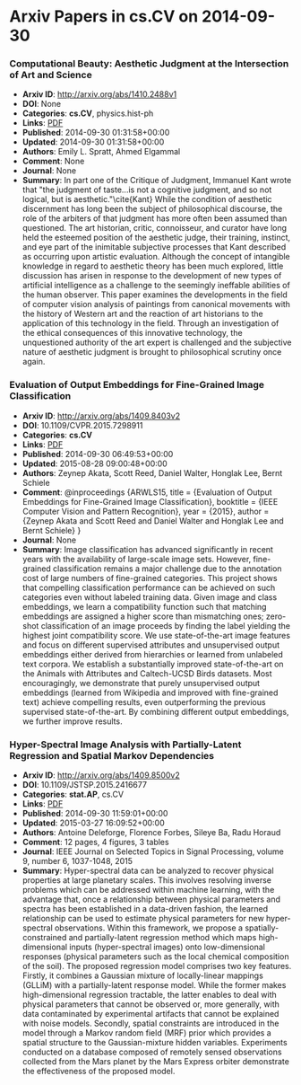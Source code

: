 # Arxiv Papers in cs.CV on 2014-09-30
### Computational Beauty: Aesthetic Judgment at the Intersection of Art and Science
- **Arxiv ID**: http://arxiv.org/abs/1410.2488v1
- **DOI**: None
- **Categories**: **cs.CV**, physics.hist-ph
- **Links**: [PDF](http://arxiv.org/pdf/1410.2488v1)
- **Published**: 2014-09-30 01:31:58+00:00
- **Updated**: 2014-09-30 01:31:58+00:00
- **Authors**: Emily L. Spratt, Ahmed Elgammal
- **Comment**: None
- **Journal**: None
- **Summary**: In part one of the Critique of Judgment, Immanuel Kant wrote that "the judgment of taste...is not a cognitive judgment, and so not logical, but is aesthetic."\cite{Kant} While the condition of aesthetic discernment has long been the subject of philosophical discourse, the role of the arbiters of that judgment has more often been assumed than questioned. The art historian, critic, connoisseur, and curator have long held the esteemed position of the aesthetic judge, their training, instinct, and eye part of the inimitable subjective processes that Kant described as occurring upon artistic evaluation. Although the concept of intangible knowledge in regard to aesthetic theory has been much explored, little discussion has arisen in response to the development of new types of artificial intelligence as a challenge to the seemingly ineffable abilities of the human observer. This paper examines the developments in the field of computer vision analysis of paintings from canonical movements with the history of Western art and the reaction of art historians to the application of this technology in the field. Through an investigation of the ethical consequences of this innovative technology, the unquestioned authority of the art expert is challenged and the subjective nature of aesthetic judgment is brought to philosophical scrutiny once again.



### Evaluation of Output Embeddings for Fine-Grained Image Classification
- **Arxiv ID**: http://arxiv.org/abs/1409.8403v2
- **DOI**: 10.1109/CVPR.2015.7298911
- **Categories**: **cs.CV**
- **Links**: [PDF](http://arxiv.org/pdf/1409.8403v2)
- **Published**: 2014-09-30 06:49:53+00:00
- **Updated**: 2015-08-28 09:00:48+00:00
- **Authors**: Zeynep Akata, Scott Reed, Daniel Walter, Honglak Lee, Bernt Schiele
- **Comment**: @inproceedings {ARWLS15, title = {Evaluation of Output Embeddings for
  Fine-Grained Image Classification}, booktitle = {IEEE Computer Vision and
  Pattern Recognition}, year = {2015}, author = {Zeynep Akata and Scott Reed
  and Daniel Walter and Honglak Lee and Bernt Schiele} }
- **Journal**: None
- **Summary**: Image classification has advanced significantly in recent years with the availability of large-scale image sets. However, fine-grained classification remains a major challenge due to the annotation cost of large numbers of fine-grained categories. This project shows that compelling classification performance can be achieved on such categories even without labeled training data. Given image and class embeddings, we learn a compatibility function such that matching embeddings are assigned a higher score than mismatching ones; zero-shot classification of an image proceeds by finding the label yielding the highest joint compatibility score. We use state-of-the-art image features and focus on different supervised attributes and unsupervised output embeddings either derived from hierarchies or learned from unlabeled text corpora. We establish a substantially improved state-of-the-art on the Animals with Attributes and Caltech-UCSD Birds datasets. Most encouragingly, we demonstrate that purely unsupervised output embeddings (learned from Wikipedia and improved with fine-grained text) achieve compelling results, even outperforming the previous supervised state-of-the-art. By combining different output embeddings, we further improve results.



### Hyper-Spectral Image Analysis with Partially-Latent Regression and Spatial Markov Dependencies
- **Arxiv ID**: http://arxiv.org/abs/1409.8500v2
- **DOI**: 10.1109/JSTSP.2015.2416677
- **Categories**: **stat.AP**, cs.CV
- **Links**: [PDF](http://arxiv.org/pdf/1409.8500v2)
- **Published**: 2014-09-30 11:59:01+00:00
- **Updated**: 2015-03-27 16:09:52+00:00
- **Authors**: Antoine Deleforge, Florence Forbes, Sileye Ba, Radu Horaud
- **Comment**: 12 pages, 4 figures, 3 tables
- **Journal**: IEEE Journal on Selected Topics in Signal Processing, volume 9,
  number 6, 1037-1048, 2015
- **Summary**: Hyper-spectral data can be analyzed to recover physical properties at large planetary scales. This involves resolving inverse problems which can be addressed within machine learning, with the advantage that, once a relationship between physical parameters and spectra has been established in a data-driven fashion, the learned relationship can be used to estimate physical parameters for new hyper-spectral observations. Within this framework, we propose a spatially-constrained and partially-latent regression method which maps high-dimensional inputs (hyper-spectral images) onto low-dimensional responses (physical parameters such as the local chemical composition of the soil). The proposed regression model comprises two key features. Firstly, it combines a Gaussian mixture of locally-linear mappings (GLLiM) with a partially-latent response model. While the former makes high-dimensional regression tractable, the latter enables to deal with physical parameters that cannot be observed or, more generally, with data contaminated by experimental artifacts that cannot be explained with noise models. Secondly, spatial constraints are introduced in the model through a Markov random field (MRF) prior which provides a spatial structure to the Gaussian-mixture hidden variables. Experiments conducted on a database composed of remotely sensed observations collected from the Mars planet by the Mars Express orbiter demonstrate the effectiveness of the proposed model.



